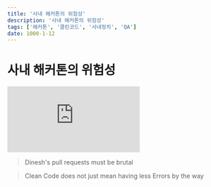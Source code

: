 ```yaml
---
title: '사내 해커톤의 위험성'
description: '사내 해커톤의 위험성'
tags: ['해커톤', '클린코드', '사내정치', 'QA']
date: 1000-1-12
---
```


# 사내 해커톤의 위험성

<iframe class="codepen" src="https://www.youtube.com/embed/qNj_sI6qndw" title="Clean code challenge - Silicon Valley Season 5, Ep6 🚀" frameborder="0" allow="accelerometer; autoplay; clipboard-write; encrypted-media; gyroscope; picture-in-picture; web-share" allowfullscreen></iframe>

> Dinesh's pull requests must be brutal

> Clean Code does not just mean having less Errors by the way
